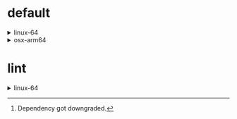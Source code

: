 # default

<details>
<summary>linux-64</summary>

|Dependency|Before|After|Change|Explicit|
|-|-|-|-|-|
|new-package||0.10.1|Added|true|
|removed-package|0.10.1||Removed|true|
|bpy|0.10.1|2.10.1|Major Upgrade|true|
|polars|herads_0|herads_1|Only build string|true|
|python|0.10.0|0.10.1|Patch Upgrade|false|

</details>

<details>
<summary>osx-arm64</summary>

|Dependency|Before|After|Change|Explicit|
|-|-|-|-|-|
|polars[^2]|0.10.0|0.9.1|Minor Downgrade|true|
|python|0.10.0|0.10.1|Patch Upgrade|true|

</details>

# lint

<details>
<summary>linux-64</summary>

|Dependency|Before|After|Change|Explicit|
|-|-|-|-|-|
|polars|0.10.0|0.10.1|Patch Upgrade|true|
|python|0.10.0|0.10.1|Patch Upgrade|false|

</details>

[^1]: *Cursive* means explicit dependency.
[^2]: Dependency got downgraded.
